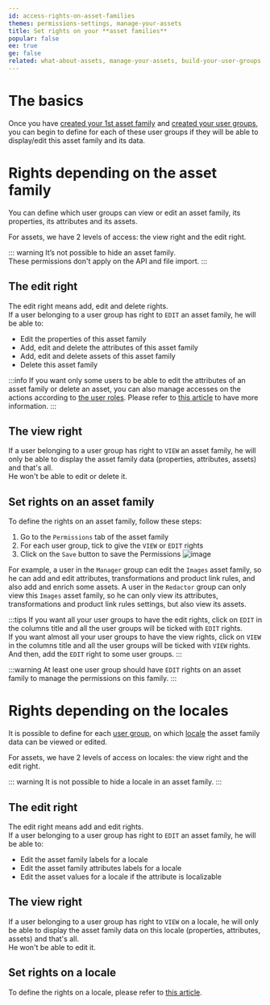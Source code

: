 ```yaml
---
id: access-rights-on-asset-families
themes: permissions-settings, manage-your-assets
title: Set rights on your **asset families**
popular: false
ee: true
ge: false
related: what-about-assets, manage-your-assets, build-your-user-groups
---
```


# The basics

Once you have [created your 1st asset family](manage-asset-families.html) and [created your user groups](build-your-user-groups.html), you can begin to define for each of these user groups if they will be able to display/edit this asset family and its data.

# Rights depending on the asset family

You can define which user groups can view or edit an asset family, its properties, its attributes and its assets.

For assets, we have 2 levels of access: the view right and the edit right.

::: warning
It’s not possible to hide an asset family.    
These permissions don't apply on the API and file import.
:::

## The edit right
The edit right means add, edit and delete rights.  
If a user belonging to a user group has right to `EDIT` an asset family, he will be able to:
*   Edit the properties of this asset family
*   Add, edit and delete the attributes of this asset family
*   Add, edit and delete assets of this asset family
*   Delete this asset family

:::info
If you want only some users to be able to edit the attributes of an asset family or delete an asset, you can also manage accesses on the actions according to [the user roles](build-your-user-roles.html). Please refer to [this article](manage-the-interface-and-actions-accesses.html#rights-on-assets-ee-only) to have more information.
:::

## The view right
If a user belonging to a user group has right to `VIEW` an asset family, he will only be able to display the asset family data (properties, attributes, assets) and that's all.  
He won't be able to edit or delete it.

## Set rights on an asset family
To define the rights on an asset family, follow these steps:
1.  Go to the `Permissions` tab of the asset family
1.  For each user group, tick to give the `VIEW` or `EDIT` rights
1.  Click on the `Save` button to save the Permissions
![image](../img/Assets_FamilyPermissions.png)

For example, a user in the `Manager` group can edit the `Images` asset family, so he can add and edit attributes, transformations and product link rules, and also add and enrich some assets.
A user in the `Redactor` group can only view this `Images` asset family, so he can only view its attributes, transformations and product link rules settings, but also view its assets.

:::tips
If you want all your user groups to have the edit rights, click on `EDIT` in the columns title and all the user groups will be ticked with `EDIT` rights.  
If you want almost all your user groups to have the view rights, click on `VIEW` in the columns title and all the user groups will be ticked with `VIEW` rights. And then, add the `EDIT` right to some user groups.
:::

:::warning
At least one user group should have `EDIT` rights on an asset family to manage the permissions on this family.
:::

# Rights depending on the locales
It is possible to define for each [user group](what-is-a-user-group.html), on which [locale](what-is-a-locale.html) the asset family data can be viewed or edited.

For assets, we have 2 levels of access on locales: the view right and the edit right.

::: warning
It is not possible to hide a locale in an asset family.
:::

## The edit right
The edit right means add and edit rights.  
If a user belonging to a user group has right to `EDIT` an asset family, he will be able to:
*   Edit the asset family labels for a locale
*   Edit the asset family attributes labels for a locale
*   Edit the asset values for a locale if the attribute is localizable

## The view right
If a user belonging to a user group has right to `VIEW` on a locale, he will only be able to display the asset family data on this locale (properties, attributes, assets) and that's all.  
He won't be able to edit it.

## Set rights on a locale
To define the rights on a locale, please refer to [this article](access-rights-on-products.html#set-rights-to-user-groups).
